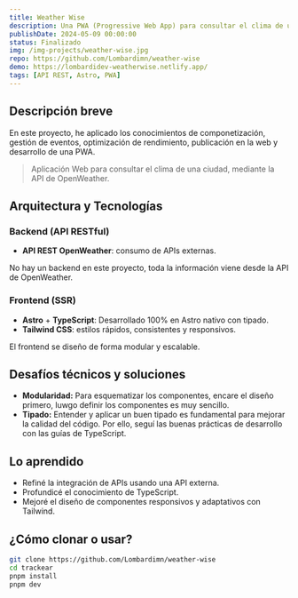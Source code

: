 ```yaml
---
title: Weather Wise
description: Una PWA (Progressive Web App) para consultar el clima de una ciudad, mediante la API de OpenWeather.
publishDate: 2024-05-09 00:00:00
status: Finalizado
img: /img-projects/weather-wise.jpg
repo: https://github.com/Lombardimn/weather-wise
demo: https://lombardidev-weatherwise.netlify.app/
tags: [API REST, Astro, PWA]
---
```


## Descripción breve

En este proyecto, he aplicado los conocimientos de componetización, gestión de eventos, optimización de rendimiento, publicación en la web y desarrollo de una PWA.

> Aplicación Web para consultar el clima de una ciudad, mediante la API de OpenWeather.

## Arquitectura y Tecnologías

### Backend (API RESTful)

- **API REST OpenWeather**: consumo de APIs externas.

No hay un backend en este proyecto, toda la información viene desde la API de OpenWeather.

### Frontend (SSR)

- **Astro** + **TypeScript**: Desarrollado 100% en Astro nativo con tipado.
- **Tailwind CSS**: estilos rápidos, consistentes y responsivos.

El frontend se diseño de forma modular y escalable.

## Desafíos técnicos y soluciones

- **Modularidad:** Para esquematizar los componentes, encare el diseño primero, luwgo definir los componentes es muy sencillo.
- **Tipado:** Entender y aplicar un buen tipado es fundamental para mejorar la calidad del código. Por ello, seguí las buenas prácticas de desarrollo con las guías de TypeScript.

## Lo aprendido

- Refiné la integración de APIs usando una API externa.
- Profundicé el conocimiento de TypeScript.
- Mejoré el diseño de componentes responsivos y adaptativos con Tailwind.

## ¿Cómo clonar o usar?

```bash
git clone https://github.com/Lombardimn/weather-wise
cd trackear
pnpm install
pnpm dev
```
